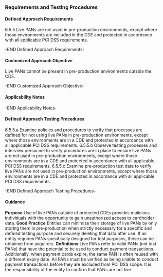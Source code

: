 ### Requirements and Testing Procedures

#### Defined Approach Requirements
6.5.5 Live PANs are not used in pre-production environments, except where those environments are included in the CDE and protected in accordance with all applicable PCI DSS requirements.

-END Defined Approach Requirements- 
#### Customized Approach Objective
Live PANs cannot be present in pre-production environments outside the CDE.

-END Customized Approach Objective- 
#### Applicability Notes



-END Applicability Notes- 
#### Defined Approach Testing Procedures
6.5.5.a Examine policies and procedures to verify that processes are defined for not using live PANs in pre-production environments, except where those environments are in a CDE and protected in accordance with all applicable PCI DSS requirements.
6.5.5.b Observe testing processes and interview personnel to verify procedures are in place to ensure live PANs are not used in pre-production environments, except where those environments are in a CDE and protected in accordance with all applicable PCI DSS requirements.
6.5.5.c Examine pre-production test data to verify live PANs are not used in pre-production environments, except where those environments are in a CDE and protected in accordance with all applicable PCI DSS requirements.

-END Defined Approach Testing Procedures- 
#### Guidance
**Purpose**
Use of live PANs outside of protected CDEs provides malicious individuals with the opportunity to gain unauthorized access to cardholder data.
**Good Practice**
Entities can minimize their storage of live PANs by only storing them in pre-production when strictly necessary for a specific and defined testing purpose and securely deleting that data after use.
If an entity requires PANs specifically designed for test purposes, these can be obtained from acquirers.
**Definitions**
Live PANs refer to valid PANs (not test PANs) that have the potential to be used to conduct payment transactions. Additionally, when payment cards expire, the same PAN is often reused with a different expiry date. All PANs must be verified as being unable to conduct payment transactions before they are excluded from PCI DSS scope. It is the responsibility of the entity to confirm that PANs are not live.